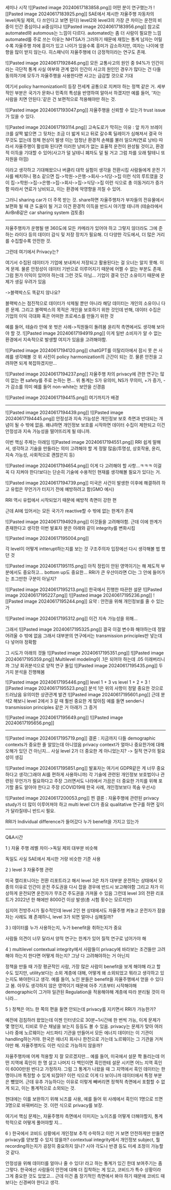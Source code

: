 
세미나 시작
![[Pasted image 20240617183858.png]]
어떤 분이 연구했는가
![[Pasted image 20240617183925.png]]
SAE에서 제시한 자율주행 자동차의 level(독일 제외, 다 쓰인다고 보면 된다)
level2와 level3의 가장 큰 차이는 운전의 비중이 인간 중심이냐 ai중심이냐
![[Pasted image 20240617183956.png]]
참고로 automated와 automous는 느낌이 다르다. automated는 좀 더 사람이 필요한 느낌
automated를 주로 쓰는 이유는 NHTSA가 그러하기 때문에
재밌는 통계
남자는 어릴수록 자율주행 차에 흥미가 있고 나이가 있을수록 흥미가 감소하지만,
여자는 나이에 영향을 많이 받지 않는다.
히스패닉이 자율주행에 더 긍정적이라는 연구도 존재.

![[Pasted image 20240617192846.png]]
모든 교통사고의 원인 중 94%가 인간이라는 극단적 통계
사실 여부와 관계 없이 인간이 사고의 원인인 경우가 많다는 건 다들 동의하기에
모두가 자율주행을 사용한다면 사고는 급감할 것으로 기대

여기서 policy harmonization이 등장
전세계 공통으로 지켜야 하는 정책 같은 거.
세부적인 부분은 국가가 문화나 민족의 특성을 반영하여 알아서 하겠지만
예를 들어, '차는 사람을 치면 안된다.'같은 건 보편적으로 적용해야만 하는 것.

![[Pasted image 20240617193047.png]]
자율주행을 신뢰할 수 있는가
trust issue가 있을 수 있다.

![[Pasted image 20240617193114.png]]
고속도로가 막히는 이유 : 앞 차가 브레이크를 살짝 밟으면 그 뒷차는 조금 더 밟게 되고 뒤로 갈수록 딜레이가 심해져서 결국 아무것도 없는데 정체 현상이 발생
이는 엄청난 환경적 손해를 불러 일으켜(연료 낭비)
따라서 자율주행이 활성화 된다면 이러한 낭비가 없는 효율적 운전이 완성될 것이고, 환경적 이득을 기대할 수 있어(사고가 덜 날테니 폐차도 덜 될 거고 그럼 차를 오래 탈테니 또 자원을 아낌)

이라고 생각하고 기대해왔으나 버클리 대학 실험이 생각을 전환시킴
사람들에게 운전 기사를 배치하니 평소 같으면
집->학원->은행->회사->식당->집 이런 식의 루트였을 것이
집->학원->집->은행->집->회사->집->식당->집 이런 식으로 총 이동거리가 증가함
따라서 연료가 낭비되고, 이는 환경에 악영향을 끼칠 수 있어.

그러니 sharing car가 더 주목 받는 것. share하면 자율주행차가 부자들의 전유물에서 보편화 될 때 큰 도움이 될 거고 이건 환경적 이득을 반드시 야기할 테니까
(테슬라에서 AirBnB같은 car sharing system 검토중)

---

자율주행차가 운행될 땐 360도에 모든 카메라가 있어야 하고 그렇지 않더라도 그에 준하는 라이다 등의 데이터 감식 및 저장 장치가 필요해. 더 다양한 각도에서, 더 많은 거리를 수집할수록 안전한 것.

그런데 여기에서 Privacy는?

여기서 수집된 데이터가 기업에 보내져서 저장되고 활용된다는 걸 오너는 알지 못해. 이게 문제.
물론 안정성이 데이터 기반으로 이루어지기 때문에 어쩔 수 없는 부분도 존재.
그럼 뭔가 이익이 있어야 하는데 그런 것도 아님...
기업이 결국 인간 소유이기 때문에 문제가 생길 우려가 있음

->블랙박스도 똑같지 않나요?

블랙박스는 점진적으로 데이터가 삭제될 뿐만 아니라 해당 데이터는 개인의 소유이니 다른 문제.
그리고 블랙박스의 목적은 개인을 보호하기 위한 것인데 반해, 데이터 수집은 기업의 이익 극대화 혹은 어떠한 프로세스를 만들기 위한 것

예를 들어, 테슬라 안에 옷 벗은 사례->직원들이 돌려봄
윤리적 측면에서도 생각해 보아야 할 것.
![[Pasted image 20240617194919.png]]
이게 일반 소비자가 알 수 없는 환경에서 지속적으로 발생할 여지가 있음을 고려해야함.

![[Pasted image 20240617194120.png]]
chatGPT를 이탈리아에서 잠시 못 쓴 사례를 생각해볼 것
위 사진이 policy harmonization의 근간이 되는 것.
물론 안전을 고려하면 되게 복잡하겠지만...

![[Pasted image 20240617194237.png]]
자율주행 차의 privacy에 관한 연구는 많이 없는 편
safety를 주로 논하는 편...
위 통계는 S가 유의미, NS가 무의미, +가 증가, -가 감소를 의미
예를 들어 non-white는 보안을 신경씀

![[Pasted image 20240617194415.png]]
여기까지가 배경

---

![[Pasted image 20240617194439.png]]
![[Pasted image 20240617194445.png]]
안정성과 지속 가능성은 개인정보 보호 측면과 반대되는 개념이 될 수 밖에 없음.
왜냐하면 개인정보 보호를 시작하면 데이터 수집이 제한되고
이건 안정성과 지속 가능성을 떨어뜨리게 될 테니까.

이번 핵심 주제는 아래임
![[Pasted image 20240617194551.png]]
RRI
쉽게 말해서, 생각하고 기술을 만들라는 의미
고려해야 할 게 정말 많음(투명성, 상호작용, 윤리, 지속 가능성, 사회적으로 괜찮은지 등)

![[Pasted image 20240617194654.png]]
이게 다 고려해야 할 사항...ㅋㅋㅋ
이걸 꼭 다 지켜야 한다!보다는
단순히 기술에 수용적인 현재를 생각해볼 필요가 있다는 거.

![[Pasted image 20240617194739.png]]
미국은 사건이 발생한 이후에 해결하려 하고
유럽은 무언가가 터지기 전에 예방하려고 함(GMO 예시)

RRI 역시 유럽에서 시작되었기 때문에 예방적 측면이 강한 편

근데 AI에 있어서는 모든 국가가 reactive할 수 밖에 없는 한계가 존재

![[Pasted image 20240617194929.png]]
이것들을 고려해야함.
근데 이에 한계가 존재한다고 생각한 이번 발표자 분은 아래와 같이 integrity를 변화시킴

![[Pasted image 20240617195004.png]]

각 level이 어떻게 intterupt하는지를 보는 것
구조주의자 입장에선 다시 생각해볼 법 했던 것

![[Pasted image 20240617195115.png]]
아직 정립이 안된 영역이기는 해
제도적 부분에서도 중요하고... bottom up도 중요한...
RRI가 큰 우산이라면 CI는 그 안에 들어가는 조그만한 구분이 아닐지?

![[Pasted image 20240617195213.png]]
한국에서 진행한 따끈한 설문
![[Pasted image 20240617195227.png]]
![[Pasted image 20240617195236.png]]
![[Pasted image 20240617195244.png]]
요약 : 안전을 위해 개인정보를 줄 수 있는가

![[Pasted image 20240617195312.png]]
이건 지속 가능성을 위해...

그래서
![[Pasted image 20240617195325.png]]
결국 이걸 변수화 해야하는데 정말 어려울 수 밖에 없음
그래서 대부분의 연구에서는 transmission principles만 넣는데 다 넣어야 정확함

그 시도가 아래의 것들
![[Pasted image 20240617195351.png]]
![[Pasted image 20240617195359.png]]
Multilevel modeling이 .1은 되어야 하는데 .05 이래버리니까 그냥 회귀분석으로
양적 연구 돌입
![[Pasted image 20240617195435.png]]
두 가지 분석을 진행해봄

![[Pasted image 20240617195446.png]]
level 1 + 3 vs level 1 + 2 + 3
![[Pasted image 20240617195523.png]]
분석 1은 위의 사항이 정말 중요한 것으로 드러났음 유의미한 상관관계 발견
![[Pasted image 20240617195601.png]]
근데 분석2 해보니 level 2에서 3 갈 때 훨씬 중요한 게 많아짐
예를 들면 sender나 transmission principles 같은 거
아래가 그 증거

![[Pasted image 20240617195649.png]]
![[Pasted image 20240617195656.png]]

---

![[Pasted image 20240617195719.png]]
결론 : 지금까지 다들 demographic contexts가 중요한 줄 알았는데 아니었음
privacy context가 얼마나 중요한가에 대해 오해가 있던 건 아닌지...
사실 level 2가 더 중요한 게 아니었는지?
-> 질적 연구의 필요성이 생김


![[Pasted image 20240617195851.png]]
발표자는 여기서 GDPR같은 게 너무 중요하다고 생각(그래야 AI를 편하게 사용하니까)
각 기술에 관련된 개인정보 보호법이나 관련된 무언가가 필요하다고 주장
그러면서도 나라에서 가끔은 더 중요한 가치를 위해 포기할 줄도 알아야 한다고 주장
(COVID19때 한국 사례, 개인정보보다 목숨 우선시)

![[Pasted image 20240617200053.png]]
찐 결론 : 자율주행에 관련된 privacy study가 더 많이 이루어져야 하고 multi level CI가 중요
qualitative 연구를 하면 깊이가 달라질테니 반드시 필요.

RRI가 Individual difference가 들어갔다 누가 benefit을 가지고 있는가

---

Q&A시간

1 ) 자율 주행 레벨 차이->독일 제외 대부분 비슷해

독일도 사실 SAE에서 제시한 거랑 비슷한 기준 사용

2 ) level 3 자율주행 관련

미국 캘리포니아는 전환 리포트라고 해서 level 3은 차가 대부분 운전하는 상태에서 모종의 이유로 인간이 운전 주도권을 다시 잡을 경우에 반드시 보고해야함
그리고 차가 이상하게 운전되면 운전자가 무조건 주도권을 가져올 수 있음
그런데 level 3의 전환 리포트가 2022년 한 해에만 8000건 이상 발생(총 시험 횟수는 모르지만)

심지어 전방주시가 필수적인데 level 2인 현 상태에서도 자율주행 켜놓고 운전자가 잠을 자는 사례도 꽤 존재하니, level 3가 되면 얼마나 심해질까?


3 ) 데이터를 누가 사용하는지, 누가 benefit을 취하는지가 중요

사람들 의견이 너무 달라서 양적 연구는 한계가 있어 질적 연구로 넘어가야 해

4 ) multilevel contextual integrity에서 사람들이 privacy에 바라보는 조건들만 고려해야 하는지 한다면 어떻게 하는지? 그냥 다 고려해야하는 거 아닌지

정책을 만들 때 가장 평균적인 사람, 가장 많은 사람이 benefit을 보게 해야해 라고 할 수도 있지만, utility보다는 소외 계층에 대해, 어떻게 왜 소외되었고 뭐라고 생각하고 있는지도 봐야한다고 생각. 예를 들어, 노인 분들은 benefit을 자율주행에서 얻을 수 있다고 봄.
아무도 생각하지 않은 영역이기 때문에 아주 기초부터 시작해야해 demographic이 그거야
일관된 Regulation을 적용해야해 계층에 따라 분리될 것이 아니라...

5 ) 정책은 어느 한 쪽의 편을 들면 안되는데 privacy를 지키면서 RRI가 가능한가?

예전에 검침하러 왔었는데 이젠 인터넷으로 30분~1시간에 한 번씩 가능, 이게 문제가 몇 명인지, 티비로 무슨 채널을 보는지 등등도 볼 수 있음. privacy는 문제가 맞아 여러 나라 중에 노르웨이는 서드파티 기관을 만들어서 모든 에너지 데이터는 이 기관이 handling하는거야. 한국은 에너지 회사나 한전으로 가는데 노르웨이는 그 기관을 거쳐야만 해. 자율주행차도 이런 식으로 가능하지 않을까?

자율주행차에 어케 적용할 지 잘 모르겠지만... 예를 들어, 미국에서 설문 쫙 돌리는데 어떤 지역에 흑인이 한 명 살고 나머지 다 백인이면 흑인한테 설문 시키면 어느 지역 흑인이 6000만원 번다고 가정하자. 그럼 그 통계가 나왔을 때 그 지역에서 흑인 데이터는 한 명이니까 특정할 수 있게 되잖아? 이런 식으로 이게 다 보이니까 데이터에서 특정 부분은 뺐었어. 근데 유추 가능하다는 이유로 이렇게 빼버리면 정책적 측면에서 포함할 수 없게 되고, 이는 통계적으로 소외되는 것.

현대에는 이를 보완하기 위해 뇌즈를 사용, 예를 들어 위 사례에서 흑인이 1명으로 뜨면 3명으로 바꿔버리는 것. 이런 식으로 privacy를 보장.

여기서 핵심 문제는, 자율주행차 측면에서 이미지는 노이즈를 어떻게 더해야할지, 통계학적으로 어떻게 풀어야할 지... 

6 ) 한국에서 코비드 상황에서 개인정보 추적 수락하고 이런 거 보면 안전하게만 만들면 privacy를 양보할 수 있지 않을까? contextual integrity에서 개인정보 subject, 뭘 recording하는지가 굉장히 중요하지 않나? 시야 각도나 반경 등도 미세 조정이 가능할 것 같다.

안정성을 위해 데이터를 얼마나 줄 수 있다! 라고 하는 통계가 있긴 한데 보여주기는 좀 그렇다. 한국에선 사람들이 안전에 대해 더 집착하는 게 있고, 코비드가 특수 상황이라 그게 중요한 것도 있었고… 근데 이건 좀 장기적인 측면에서 봐야 하기 때문에 코비드 때보다는 신경써야 한다고 생각.
